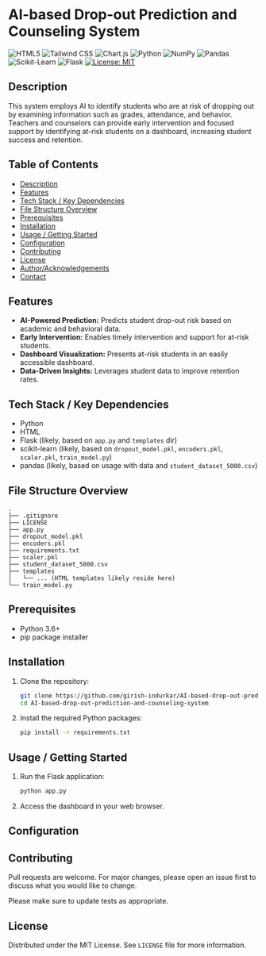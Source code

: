 # AI-based Drop-out Prediction and Counseling System

![HTML5](https://img.shields.io/badge/HTML5-E34F26?style=for-the-badge&logo=html5&logoColor=white)
![Tailwind CSS](https://img.shields.io/badge/Tailwind_CSS-06B6D4?style=for-the-badge&logo=tailwind-css&logoColor=white)
![Chart.js](https://img.shields.io/badge/Chart.js-F64F59?style=for-the-badge&logo=chartdotjs&logoColor=white)
![Python](https://img.shields.io/badge/Python-3776AB?style=for-the-badge&logo=python&logoColor=white)
![NumPy](https://img.shields.io/badge/NumPy-013243?style=for-the-badge&logo=numpy&logoColor=white)
![Pandas](https://img.shields.io/badge/Pandas-150458?style=for-the-badge&logo=pandas&logoColor=white)
![Scikit-Learn](https://img.shields.io/badge/Scikit--Learn-F7931E?style=for-the-badge&logo=scikitlearn&logoColor=white)
![Flask](https://img.shields.io/badge/Flask-000000?style=for-the-badge&logo=flask&logoColor=white)
[![License: MIT](https://img.shields.io/badge/License-MIT-blue.svg)](https://opensource.org/licenses/MIT)


## Description

This system employs AI to identify students who are at risk of dropping out by examining information such as grades, attendance, and behavior. Teachers and counselors can provide early intervention and focused support by identifying at-risk students on a dashboard, increasing student success and retention.

## Table of Contents

- [Description](#description)
- [Features](#features)
- [Tech Stack / Key Dependencies](#tech-stack--key-dependencies)
- [File Structure Overview](#file-structure-overview)
- [Prerequisites](#prerequisites)
- [Installation](#installation)
- [Usage / Getting Started](#usage--getting-started)
- [Configuration](#configuration)
- [Contributing](#contributing)
- [License](#license)
- [Author/Acknowledgements](#authoracknowledgements)
- [Contact](#contact)

<!-- TODO: Add screenshots if applicable -->

## Features

*   **AI-Powered Prediction:** Predicts student drop-out risk based on academic and behavioral data.
*   **Early Intervention:** Enables timely intervention and support for at-risk students.
*   **Dashboard Visualization:** Presents at-risk students in an easily accessible dashboard.
*   **Data-Driven Insights:** Leverages student data to improve retention rates.

## Tech Stack / Key Dependencies

*   Python
*   HTML
*   Flask (likely, based on `app.py` and `templates` dir)
*   scikit-learn (likely, based on `dropout_model.pkl`, `encoders.pkl`, `scaler.pkl`, `train_model.py`)
*   pandas (likely, based on usage with data and `student_dataset_5000.csv`)

## File Structure Overview

```text
.
├── .gitignore
├── LICENSE
├── app.py
├── dropout_model.pkl
├── encoders.pkl
├── requirements.txt
├── scaler.pkl
├── student_dataset_5000.csv
├── templates
│   └── ... (HTML templates likely reside here)
└── train_model.py
```

## Prerequisites

*   Python 3.6+
*   pip package installer

## Installation

1.  Clone the repository:

    ```bash
    git clone https://github.com/girish-indurkar/AI-based-drop-out-prediction-and-counseling-system
    cd AI-based-drop-out-prediction-and-counseling-system
    ```

2.  Install the required Python packages:

    ```bash
    pip install -r requirements.txt
    ```

## Usage / Getting Started

1.  Run the Flask application:

    ```bash
    python app.py
    ```

2.  Access the dashboard in your web browser.

<!-- TODO: Add details about building the project (if applicable) -->
<!-- TODO: Add details about running tests (if applicable) -->

## Configuration

<!-- TODO: Add details about any configuration options (e.g., environment variables) -->

## Contributing

Pull requests are welcome. For major changes, please open an issue first to discuss what you would like to change.

Please make sure to update tests as appropriate.

## License

Distributed under the MIT License. See `LICENSE` file for more information.

